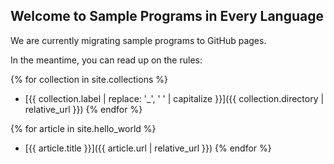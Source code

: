 ## Welcome to Sample Programs in Every Language

We are currently migrating sample programs to GitHub pages.

In the meantime, you can read up on the rules:

{% for collection in site.collections %}
  - [{{ collection.label | replace: '_', ' ' | capitalize }}]({{ collection.directory | relative_url }})
{% endfor %}

{% for article in site.hello_world %}
  - [{{ article.title }}]({{ article.url | relative_url }})
{% endfor %}

[1]: hello-world/RULES.md
